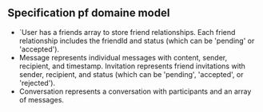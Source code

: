 ## Specification pf domaine model

* `User has a friends array to store friend relationships. Each friend relationship includes the friendId and status (which can be 'pending' or 'accepted').
* Message represents individual messages with content, sender, recipient, and timestamp.
Invitation represents friend invitations with sender, recipient, and status (which can be 'pending', 'accepted', or 'rejected').
* Conversation represents a conversation with participants and an array of messages.